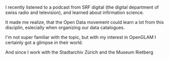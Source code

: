 I recently listened to a podcast from SRF digital (the digital department of swiss radio and television), and learned about infirmation science.

It made me realize, that the Open Data movement could learn a lot from this disciplin, eslecially when organizing our data catalogues.

I'm not super familiar with the topic, but with my interest in OpenGLAM I certainly got a glimpse in their world.

And since I work with the Stadtarchiv Zürich and the Museum Rietberg
